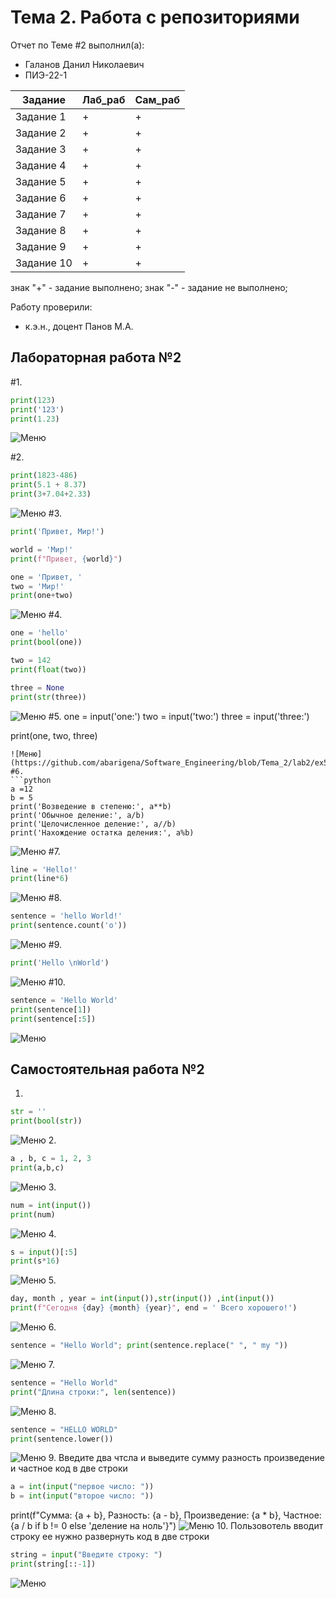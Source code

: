 # Тема 2. Работа с репозиториями
Отчет по Теме #2 выполнил(а):
- Галанов Данил Николаевич
- ПИЭ-22-1

| Задание | Лаб_раб | Сам_раб |
| ------ | ------ | ------ |
| Задание 1 | + | + |
| Задание 2 | + | + |
| Задание 3 | + | + |
| Задание 4 | + | + |
| Задание 5 | + | + |
| Задание 6 | + | + |
| Задание 7 | + | + |
| Задание 8 | + | + |
| Задание 9 | + | + |
| Задание 10 | + | + |



знак "+" - задание выполнено; знак "-" - задание не выполнено;

Работу проверили:
- к.э.н., доцент Панов М.А.

## Лабораторная работа №2
#1.
  ```python
  print(123)
  print('123')
  print(1.23)
```
  ![Меню](https://github.com/abarigena/Software_Engineering/blob/Tema_2/lab2/ex1.png)

#2.
  ```python
  print(1823-486)
  print(5.1 + 8.37)
  print(3+7.04+2.33)
```
  ![Меню](https://github.com/abarigena/Software_Engineering/blob/Tema_2/lab2/ex2.png)
#3.
  ```python   
  print('Привет, Мир!')
  
  world = 'Мир!'
  print(f"Привет, {world}")
  
  one = 'Привет, '
  two = 'Мир!'
  print(one+two)
```
  ![Меню](https://github.com/abarigena/Software_Engineering/blob/Tema_2/lab2/ex3.png)
#4.
  ```python
  one = 'hello'
  print(bool(one))
  
  two = 142
  print(float(two))
  
  three = None
  print(str(three))
```
  ![Меню](https://github.com/abarigena/Software_Engineering/blob/Tema_2/lab2/ex4.png)
#5.
  one = input('one:')
  two = input('two:')
  three = input('three:')
  
  print(one, two, three)
  ```
  ![Меню](https://github.com/abarigena/Software_Engineering/blob/Tema_2/lab2/ex5.png)
#6.
  ```python
  a =12
  b = 5
  print('Возведение в степеню:', a**b)
  print('Обычное деление:', a/b)
  print('Целочисленное деление:', a//b)
  print('Нахождение остатка деления:', a%b)
```
  ![Меню](https://github.com/abarigena/Software_Engineering/blob/Tema_2/lab2/ex6.png)
#7.
  ```python
  line = 'Hello!'
  print(line*6)
```
  ![Меню](https://github.com/abarigena/Software_Engineering/blob/Tema_2/lab2/ex7.png)
#8.
  ```python
  sentence = 'hello World!'
  print(sentence.count('o'))
```
  ![Меню](https://github.com/abarigena/Software_Engineering/blob/Tema_2/lab2/ex8.png)
#9.
  ```python
  print('Hello \nWorld')
```
  ![Меню](https://github.com/abarigena/Software_Engineering/blob/Tema_2/lab2/ex9.png)
#10.
  ```python
  sentence = 'Hello World'
  print(sentence[1])
  print(sentence[:5])
```
  ![Меню](https://github.com/abarigena/Software_Engineering/blob/Tema_2/lab2/ex10.png)
## Самостоятельная работа №2

1.
  ```python
  str = ''
  print(bool(str))
  ```
  ![Меню](https://github.com/abarigena/Software_Engineering/blob/Tema_2/sam2/ex1.png)
2.
  ```python
  a , b, c = 1, 2, 3
  print(a,b,c)
  ```
  ![Меню](https://github.com/abarigena/Software_Engineering/blob/Tema_2/sam2/ex2.png)
3.
  ```python
  num = int(input())
  print(num)
  ```
  ![Меню](https://github.com/abarigena/Software_Engineering/blob/Tema_2/sam2/ex3.png)
4.
  ```python
  s = input()[:5]
  print(s*16)
  ```
  ![Меню](https://github.com/abarigena/Software_Engineering/blob/Tema_2/sam2/ex4.png)
5.
  ```python
  day, month , year = int(input()),str(input()) ,int(input())
  print(f"Сегодня {day} {month} {year}", end = ' Всего хорошего!')
  ```
  ![Меню](https://github.com/abarigena/Software_Engineering/blob/Tema_2/sam2/ex5.png)
6.
  ```python
  sentence = "Hello World"; print(sentence.replace(" ", " my "))
  ```
  ![Меню](https://github.com/abarigena/Software_Engineering/blob/Tema_2/sam2/ex6.png)
7.
  ```python
  sentence = "Hello World"
  print("Длина строки:", len(sentence))
  ```
  ![Меню](https://github.com/abarigena/Software_Engineering/blob/Tema_2/sam2/ex7.png)
8.
  ```python
  sentence = "HELLO WORLD"
  print(sentence.lower())
  ```
  ![Меню](https://github.com/abarigena/Software_Engineering/blob/Tema_2/sam2/ex8.png)
9.
  Введите два чтсла и выведите сумму разность произведение и частное код в две строки
  ```python
  a = int(input("первое число: "))
  b = int(input("второе число: "))
  ```
  print(f"Сумма: {a + b}, Разность: {a - b}, Произведение: {a * b}, Частное: {a / b if b != 0 else 'деление на ноль'}")
  ![Меню](https://github.com/abarigena/Software_Engineering/blob/Tema_2/sam2/ex9.png)
10.
  Пользовотель вводит строку ее нужно развернуть код в две строки
  ```python
  string = input("Введите строку: ")
  print(string[::-1])
```
  ![Меню](https://github.com/abarigena/Software_Engineering/blob/Tema_2/sam2/ex10.png)
